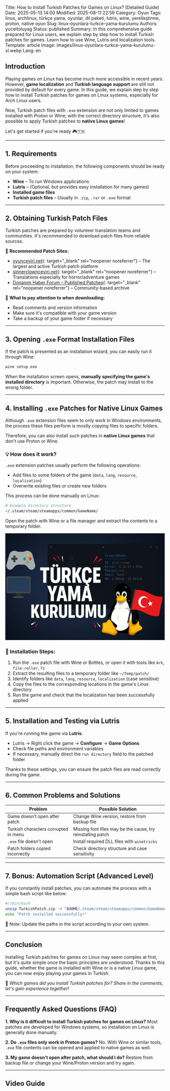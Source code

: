 Title: How to Install Turkish Patches for Games on Linux? (Detailed Guide)
Date: 2025-05-13 14:00
Modified: 2025-08-11 22:59
Category: Oyun
Tags: linux, archlinux, türkçe yama, oyunlar, dil paketi, lutris, wine, yerelleştirme, proton, native oyun
Slug: linux-oyunlara-turkce-yama-kurulumu
Authors: yuceltoluyag
Status: published
Summary: In this comprehensive guide prepared for Linux users, we explain step by step how to install Turkish patches for games. Learn how to use Wine, Lutris and localization tools.
Template: article
Image: images/linux-oyunlara-turkce-yama-kurulumu-xl.webp
Lang: en

## Introduction

Playing games on Linux has become much more accessible in recent years. However, **game localization** and **Turkish language support** are still not provided by default for every game. In this guide, we explain step by step how to install Turkish patches for games on Linux systems, especially for Arch Linux users.

Now, Turkish patch files with `.exe` extension are not only limited to games installed with Proton or Wine; with the correct directory structure, it's also possible to apply Turkish patches to **native Linux games**!

Let's get started if you're ready 🎮🇹🇷

---

## 1. Requirements

Before proceeding to installation, the following components should be ready on your system:

- **Wine** – To run Windows applications
- **Lutris** – (Optional, but provides easy installation for many games)
- **Installed game files**
- **Turkish patch files** – Usually in `.zip`, `.rar` or `.exe` format

---

## 2. Obtaining Turkish Patch Files

Turkish patches are prepared by volunteer translation teams and communities. It's recommended to download patch files from reliable sources.

🔗 **Recommended Patch Sites:**

- [oyunceviri.net](https://www.oyunceviri.net/){: target="\_blank" rel="noopener noreferrer"} – The largest and active Turkish patch platform
- [sinnerclownceviri.net](https://sinnerclownceviri.net/){: target="\_blank" rel="noopener noreferrer"} – Translations especially for horror/adventure games
- [Donanım Haber Forum – Published Patches](https://forum.donanimhaber.com/yayinlanmis-yamalar--f2632){: target="\_blank" rel="noopener noreferrer"} – Community-based archive

📌 **What to pay attention to when downloading:**

- Read comments and version information
- Make sure it's compatible with your game version
- Take a backup of your game folder if necessary

---

## 3. Opening `.exe` Format Installation Files

If the patch is presented as an installation wizard, you can easily run it through Wine:

```bash
wine setup.exe
```

When the installation screen opens, **manually specifying the game's installed directory** is important. Otherwise, the patch may install to the wrong folder.

---

## 4. Installing `.exe` Patches for Native Linux Games

Although `.exe` extension files seem to only work in Windows environments, the process these files perform is mostly copying files to specific folders.

Therefore, you can also install such patches in **native Linux games** that don't use Proton or Wine.

### 💡 How does it work?

`.exe` extension patches usually perform the following operations:

- Add files to some folders of the game (`data`, `lang`, `resource`, `localization`)
- Overwrite existing files or create new folders

This process can be done manually on Linux:

```bash
# Example directory structure
~/.steam/steam/steamapps/common/GameName/
```

Open the patch with Wine or a file manager and extract the contents to a temporary folder.

![Installing Turkish patch on Linux](/images/linux-oyunlara-turkce-yama-kurulumu-xl.webp)

### 🔧 Installation Steps:

1. Run the `.exe` patch file with Wine or Bottles, or open it with tools like `Ark`, `file-roller`, `7z`
2. Extract the resulting files to a temporary folder like `~/Temp/patch/`
3. Identify folders like `data`, `lang`, `resource`, `localization` (case sensitive)
4. Copy the files to the corresponding locations in the game's Linux directory
5. Run the game and check that the localization has been successfully applied

---

## 5. Installation and Testing via Lutris

If you're running the game via **Lutris**:

- Lutris → Right click the game → **Configure** → **Game Options**
- Check file paths and environment variables
- If necessary, manually direct the `run directory` field to the patched folder

Thanks to these settings, you can ensure the patch files are read correctly during the game.

---

## 6. Common Problems and Solutions

| Problem                             | Possible Solution                                             |
| ----------------------------------- | ------------------------------------------------------------- |
| Game doesn't open after patch       | Change Wine version, restore from backup file                 |
| Turkish characters corrupted in menu| Missing font files may be the cause, try reinstalling patch   |
| `.exe` file doesn't open            | Install required DLL files with `winetricks`                  |
| Patch folders copied incorrectly    | Check directory structure and case sensitivity                |

---

## 7. Bonus: Automation Script (Advanced Level)

If you constantly install patches, you can automate the process with a simple bash script like below:

```bash
#!/bin/bash
unzip TurkishPatch.zip -d "$HOME/.steam/steam/steamapps/common/GameName/"
echo "Patch installed successfully!"
```

🔐 Note: Update the paths in the script according to your own system.

---

## Conclusion

Installing Turkish patches for games on Linux may seem complex at first, but it's quite simple once the basic principles are understood. Thanks to this guide, whether the game is installed with Wine or is a native Linux game, you can now enjoy playing your games in Turkish.

💬 _Which games did you install Turkish patches for? Share in the comments, let's gain experience together!_

---

## Frequently Asked Questions (FAQ)

**1. Why is it difficult to install Turkish patches for games on Linux?**
Most patches are developed for Windows systems, so installation on Linux is generally done manually.

**2. Do `.exe` files only work in Proton games?**
No. With Wine or similar tools, `.exe` file contents can be opened and applied to native games as well.

**3. My game doesn't open after patch, what should I do?**
Restore from backup file or change your Wine/Proton version and try again.

---

## Video Guide

<script type="module" src="https://cdn.jsdelivr.net/npm/@justinribeiro/lite-youtube@1/lite-youtube.min.js"></script>

<lite-youtube videoid="mdyl6kkFTGQ"></lite-youtube>